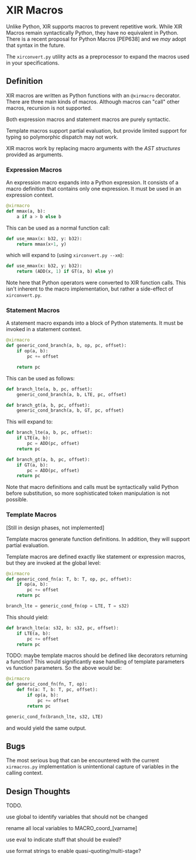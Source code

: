 # XIR Macros

Unlike Python, XIR supports macros to prevent repetitive work. While
XIR Macros remain syntactically Python, they have no equivalent in
Python. There is a recent proposal for Python Macros [PEP638] and we
_may_ adopt that syntax in the future.

The `xirconvert.py` utility acts as a preprocessor to expand the
macros used in your specifications.

## Definition

XIR macros are written as Python functions with an `@xirmacro`
decorator. There are three main kinds of macros. Although macros can
"call" other macros, recursion is not supported.

Both expression macros and statement macros are purely syntactic.

Template macros support partial evaluation, but provide limited
support for typing so polymorphic dispatch may not work.

XIR macros work by replacing macro arguments with the _AST structures_
provided as arguments.

### Expression Macros

An expression macro expands into a Python expression. It consists of a
macro definition that contains only one expression. It must be used in
an expression context.

```python
@xirmacro
def mmax(a, b):
    a if a > b else b
```

This can be used as a normal function call:

```python
def use_mmax(x: b32, y: b32):
    return mmax(x+1, y)
```

which will expand to (using `xirconvert.py --xm`):

```python
def use_mmax(x: b32, y: b32):
    return (ADD(x, 1) if GT(a, b) else y)
```

Note here that Python operators were converted to XIR function
calls. This isn't inherent to the macro implementation, but rather a
side-effect of `xirconvert.py`.

### Statement Macros

A statement macro expands into a block of Python statements. It must
be invoked in a statement context.

```python
@xirmacro
def generic_cond_branch(a, b, op, pc, offset):
    if op(a, b):
        pc += offset

    return pc
```

This can be used as follows:

```python
def branch_lte(a, b, pc, offset):
    generic_cond_branch(a, b, LTE, pc, offset)

def branch_gt(a, b, pc, offset):
    generic_cond_branch(a, b, GT, pc, offset)
```

This will expand to:

```python
def branch_lte(a, b, pc, offset):
    if LTE(a, b):
        pc = ADD(pc, offset)
    return pc

def branch_gt(a, b, pc, offset):
    if GT(a, b):
        pc = ADD(pc, offset)
    return pc
```

Note that macro definitions and calls must be syntactically valid
Python before substitution, so more sophisticated token manipulation
is not possible.

### Template Macros

[Still in design phases, not implemented]

Template macros generate function definitions. In addition, they will
support partial evaluation.

Template macros are defined exactly like statement or expression
macros, but they are invoked at the global level:

```python
@xirmacro
def generic_cond_fn(a: T, b: T, op, pc, offset):
    if op(a, b):
        pc += offset
    return pc

branch_lte = generic_cond_fn(op = LTE, T = s32)
```

This should yield:

```python
def branch_lte(a: s32, b: s32, pc, offset):
    if LTE(a, b):
        pc += offset
    return pc
```

TODO: maybe template macros should be defined like decorators returning a function?
This would significantly ease handling of template parameters vs
function parameters. So the above would be:

```python
@xirmacro
def generic_cond_fn(fn, T, op):
    def fn(a: T, b: T, pc, offset):
        if op(a, b):
            pc += offset
        return pc

generic_cond_fn(branch_lte, s32, LTE)
```

and would yield the same output.

## Bugs

The most serious bug that can be encountered with the current
`xirmacros.py` implementation is unintentional capture of variables in
the calling context.

## Design Thoughts

TODO.

use global to identify variables that should not be changed

rename all local variables to MACRO_coord_[varname]

use eval to indicate stuff that should be evaled?

use format strings to enable quasi-quoting/multi-stage?



